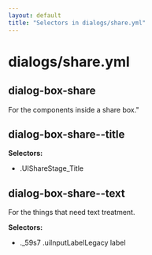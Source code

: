 ```yaml
---
layout: default
title: "Selectors in dialogs/share.yml"
---
```


# dialogs/share.yml



## dialog-box-share


For the components inside a share box."




## dialog-box-share--title

__Selectors:__

 * .UIShareStage\_Title



## dialog-box-share--text

For the things that need text treatment.

__Selectors:__

 * .\_59s7 .uiInputLabelLegacy label

